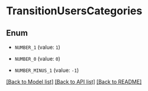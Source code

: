 # TransitionUsersCategories


## Enum

* `NUMBER_1` (value: `1`)

* `NUMBER_0` (value: `0`)

* `NUMBER_MINUS_1` (value: `-1`)

[[Back to Model list]](../README.md#documentation-for-models) [[Back to API list]](../README.md#documentation-for-api-endpoints) [[Back to README]](../README.md)



